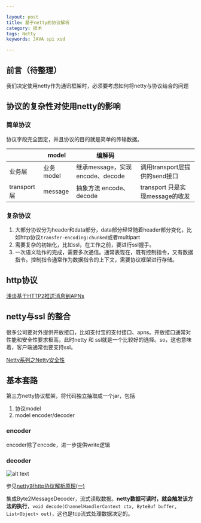 ```yaml
---

layout: post
title: 基于netty的协议解析
category: 技术
tags: Netty
keywords: JAVA spi xsd

---
```


## 前言（待整理）

我们决定使用netty作为通讯框架时，必须要考虑如何将netty与协议结合的问题


## 协议的复杂性对使用netty的影响

### 简单协议

协议字段完全固定，并且协议的目的就是简单的传输数据。

||model|编解码||
|---|---|---|---|
|业务层|业务model|继承message，实现encode、decode| 调用transport层提供的send接口 |
|transport层| message |抽象方法 encode、decode| transport 只是实现message的收发|


### 复杂协议

1. 大部分协议分为header和data部分，data部分经常随着header部分变化，比如http协议`transfer-encoding:chunked`或者multipart
2. 需要复杂的初始化，比如ssl，在工作之前，要进行ssl握手。
3. 一次语义动作的完成，需要多次通信。通常表现在，既有控制指令，又有数据指令。控制指令通常作为数据指令的上下文，需要协议框架进行存储。


## http协议


[浅谈基于HTTP2推送消息到APNs](http://www.linkedkeeper.com/detail/blog.action?bid=167)


## netty与ssl 的整合

很多公司要对外提供开放接口，比如支付宝的支付接口、apns。开放接口通常对性能和安全性要求极高，此时netty 和 ssl就是一个比较好的选择。so，这也意味着，客户端通常也要支持ssl。

[Netty系列之Netty安全性](http://www.infoq.com/cn/articles/netty-security)

## 基本套路

第三方netty协议框架，将代码独立抽取成一个jar，包括

1. 协议model
2. model encoder/decoder

### encoder

encoder除了encode，进一步提供write逻辑

### decoder

![alt text](/public/upload/netty/netty_tcp_stream.png)

参见[netty对http协议解析原理(一)](http://blog.csdn.net/hetaohappy/article/details/52008120)

集成Byte2MessageDecoder，流式读取数据。**netty数据可读时，就会触发该方法的执行**，`void decode(ChannelHandlerContext ctx, ByteBuf buffer, List<Object> out)`，这也是tcp流式处理数据决定的。





